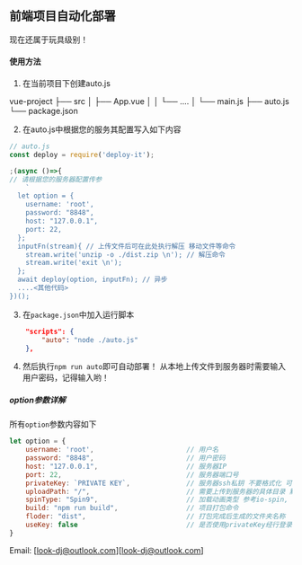 ## 前端项目自动化部署

现在还属于玩具级别！

#### 使用方法
1. 在当前项目下创建auto.js

vue-project
├── src
│   ├── App.vue
│   │   └── ....
│   └── main.js
├── auto.js
└── package.json

2. 在auto.js中根据您的服务其配置写入如下内容
```javascript
// auto.js
const deploy = require('deploy-it');

;(async ()=>{
// 请根据您的服务器配置传参
    `
  let option = {
    username: 'root',
    password: "8848",
    host: "127.0.0.1", 
    port: 22,
  };
  inputFn(stream){ // 上传文件后可在此处执行解压 移动文件等命令
    stream.write('unzip -o ./dist.zip \n'); // 解压命令
    stream.write('exit \n');
  };
  await deploy(option, inputFn); // 异步
  ....<其他代码>
})();

```

3. 在`package.json`中加入运行脚本

```json
	"scripts": {
		"auto": "node ./auto.js"
	},
```

4. 然后执行`npm run auto`即可自动部署！
从本地上传文件到服务器时需要输入用户密码，记得输入哟！

##### option参数详解
所有`option`参数内容如下

```javascript
let option = {
    username: 'root',						// 用户名
    password: "8848",						// 用户密码
    host: "127.0.0.1", 						// 服务器IP
    port: 22,								// 服务器端口号
    privateKey: `PRIVATE KEY`, 				// 服务器ssh私钥 不要格式化 可以使用fs.readFileSync 经行读取
	uploadPath: "/", 						// 需要上传到服务器的具体目录 默认上传至根目录
    spinType: "Spin9", 						// 加载动画类型 参考io-spin, 
	build: "npm run build", 				// 项目打包命令
	floder: "dist",  						// 打包完成后生成的文件夹名称
	useKey: false							// 是否使用privateKey经行登录
}
```


Email: [look-dj@outlook.com][look-dj@outlook.com]